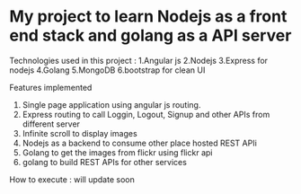 # My project to learn Nodejs as a front end stack and golang as a API server

Technologies used in this project :
1.Angular js 
2.Nodejs 
3.Express for nodejs
4.Golang
5.MongoDB
6.bootstrap for clean UI

Features implemented
1. Single page application using angular js routing.
2. Express routing to call Loggin, Logout, Signup and other APIs from different server
2. Infinite scroll to display images 
3. Nodejs as a backend to consume other place hosted REST APIi  
4. Golang to get the images from flickr using flickr api
5. golang to build REST APIs for other services 

How to execute : will update soon